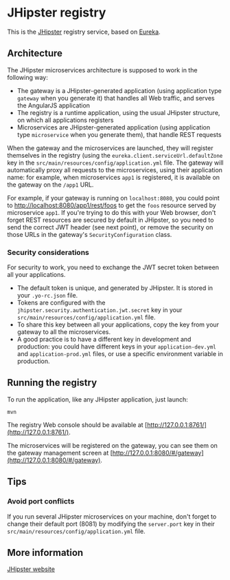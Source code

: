 # JHipster registry

This is the [JHipster](http://jhipster.github.io/) registry service, based on [Eureka](https://github.com/Netflix/eureka).

## Architecture

The JHipster microservices architecture is supposed to work in the following way:

- The gateway is a JHipster-generated application (using application type `gateway` when you generate it) that handles all Web traffic, and serves the AngularJS application
- The registry is a runtime application, using the usual JHipster structure, on which all applications registers
- Microservices are JHipster-generated application (using application type `microservice` when you generate them), that handle REST requests

When the gateway and the microservices are launched, they will register themselves in the registry (using the `eureka.client.serviceUrl.defaultZone` key in the `src/main/resources/config/application.yml` file.
The gateway will automatically proxy all requests to the microservices, using their application name: for example, when microservices `app1` is registered, it is available on the gateway on the `/app1` URL.

For example, if your gateway is running on `localhost:8080`, you could point to [http://localhost:8080/app1/rest/foos](http://localhost:8080/app1/rest/foos) to 
get the `foos` resource served by microservice `app1`. If you're trying to do this with your Web browser, don't forget REST resources are secured 
by default in JHipster, so you need to send the correct JWT header (see next point), or remove the security on those URLs in the gateway's `SecurityConfiguration` class.

### Security considerations

For security to work, you need to exchange the JWT secret token between all your applications.

- The default token is unique, and generated by JHipster. It is stored in your `.yo-rc.json` file.
- Tokens are configured with the `jhipster.security.authentication.jwt.secret` key in your `src/main/resources/config/application.yml` file.
- To share this key between all your applications, copy the key from your gateway to all the microservices.
- A good practice is to have a different key in development and production: you could have different keys in your `application-dev.yml` and `application-prod.yml` files, or use a specific environment variable in production.

## Running the registry

To run the application, like any JHipster application, just launch:

    mvn

The registry Web console should be available at [http://127.0.0.1:8761/](http://127.0.0.1:8761/).

The microservices will be registered on the gateway, you can see them on the gateway management screen at [http://127.0.0.1:8080/#/gateway](http://127.0.0.1:8080/#/gateway).

## Tips

### Avoid port conflicts

If you run several JHipster microservices on your machine, don't forget to change their default port (8081) by modifying the
`server.port` key in their `src/main/resources/config/application.yml` file.


## More information

[JHipster website](http://jhipster.github.io/)
